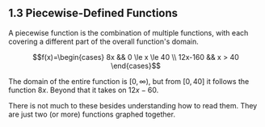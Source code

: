 ## 1.3 Piecewise-Defined Functions

A piecewise function is the combination of multiple functions, with each covering a different part of the overall function's domain.

$$f(x)=\begin{cases}
8x      && 0 \le x \le 40 \\
12x-160 && x > 40
\end{cases}$$

The domain of the entire function is $[0,\infty)$, but from $[0,40]$ it follows the function $8x$. Beyond that it takes on $12x-60$.

There is not much to these besides understanding how to read them. They are just two (or more) functions graphed together.